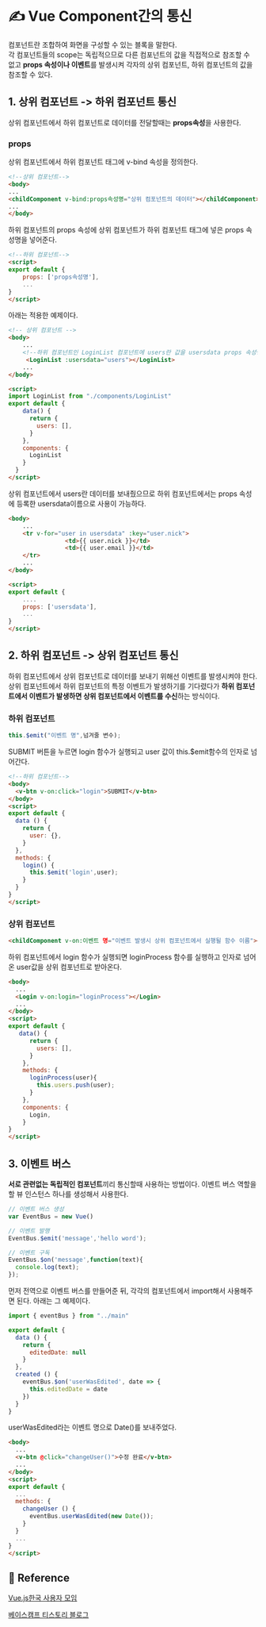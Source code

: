 # ✍️ Vue Component간의 통신
컴포넌트란 조합하여 화면을 구성할 수 있는 블록을 말한다.<br>
각 컴포넌트들의 scope는 독립적으므로 다른 컴포넌트의 값을 직접적으로 참조할 수 없고 **props 속성이나 이벤트**를 발생시켜 각자의 상위 컴포넌트, 하위 컴포넌트의 값을 참조할 수 있다.
## 1. 상위 컴포넌트 -> 하위 컴포넌트 통신
상위 컴포넌트에서 하위 컴포넌트로 데이터를 전달할때는 **props속성**을 사용한다.
### **props**
상위 컴포넌트에서 하위 컴포넌트 태그에 v-bind 속성을 정의한다.
```html
<!--상위 컴포넌트-->
<body>
...
<childComponent v-bind:props속성명="상위 컴포넌트의 데이터"></childComponent>
...
</body>
```
하위 컴포넌트의 props 속성에 상위 컴포넌트가 하위 컴포넌트 태그에 넣은 props 속성명을 넣어준다.
```html
<!--하위 컴포넌트-->
<script>
export default {
    props: ['props속성명'],
    ...
}
</script>
```

아래는 적용한 예제이다.
```html
<!-- 상위 컴포넌트 -->
<body>
    ...
    <!--하위 컴포넌트인 LoginList 컴포넌트에 users란 값을 usersdata props 속성명으로 보낸다.-->
     <LoginList :usersdata="users"></LoginList>
    ...
</body>

<script>
import LoginList from "./components/LoginList"
export default {
    data() {
      return {
        users: [],
      }
    },
    components: {
      LoginList
    }
  }
</script>
```
상위 컴포넌트에서 users란 데이터를 보내줬으므로 하위 컴포넌트에서는 props 속성에 등록한 usersdata이름으로 사용이 가능하다.
```html
<body>
    ...
    <tr v-for="user in usersdata" :key="user.nick">
                <td>{{ user.nick }}</td>
                <td>{{ user.email }}</td>
    </tr>
    ...
</body>

<script>
export default {
    ....
    props: ['usersdata'],
    ...
}
</script>
```
## 2. 하위 컴포넌트 -> 상위 컴포넌트 통신
하위 컴포넌트에서 상위 컴포넌트로 데이터를 보내기 위해선 이벤트를 발생시켜야 한다.<br>
상위 컴포넌트에서 하위 컴포넌트의 특정 이벤트가 발생하기를 기다렸다가 **하위 컴포넌트에서 이벤트가 발생하면 상위 컴포넌트에서 이벤트를 수신**하는 방식이다.<br>
###  하위 컴포넌트
```javascript
this.$emit("이벤트 명",넘겨줄 변수);
```
SUBMIT 버튼을 누르면 login 함수가 실행되고 user 값이 this.$emit함수의 인자로 넘어간다.
```html
<!--하위 컴포넌트-->
<body>
  <v-btn v-on:click="login">SUBMIT</v-btn>
</body>
<script>
export default {
  data () {
    return {
      user: {},
    }
  },
  methods: {
    login() {
      this.$emit('login',user);
    }
  }
}
</script>
```
### 상위 컴포넌트
```html
<childComponent v-on:이벤트 명="이벤트 발생시 상위 컴포넌트에서 실행될 함수 이름"></childComponent>
```
하위 컴포넌트에서 login 함수가 실행되면 loginProcess 함수를 실행하고 인자로 넘어온 user값을 상위 컴포넌트로 받아온다.
```html
<body>
  ...
  <Login v-on:login="loginProcess"></Login>
  ...
</body>
<script>
export default {
   data() {
      return {
        users: [],
      }
    },
    methods: {
      loginProcess(user){
        this.users.push(user);
      }
    },
    components: {
      Login,
    }
}
</script>
```
## 3. 이벤트 버스
**서로 관련없는 독립적인 컴포넌트**끼리 통신할때 사용하는 방법이다. 이벤트 버스 역할을 할 뷰 인스턴스 하나를 생성해서 사용한다.
```javascript
// 이벤트 버스 생성
var EventBus = new Vue()

// 이벤트 발행
EventBus.$emit('message','hello word');

// 이벤트 구독
EventBus.$on('message',function(text){
  console.log(text);
});
```
먼저 전역으로 이벤트 버스를 만들어준 뒤, 각각의 컴포넌트에서 import해서 사용해주면 된다.
아래는 그 예제이다.
```javascript
import { eventBus } from "../main"

export default {
  data () {
    return {
      editedDate: null
    }
  },
  created () {
    eventBus.$on('userWasEdited', date => {
      this.editedDate = date
    })
  }
}
```
userWasEdited라는 이벤트 명으로 Date()를 보내주었다.
```html
<body>
  ...
  <v-btn @click="changeUser()">수정 완료</v-btn>
  ...
</body>
<script>
export default {
  ...
  methods: {
    changeUser () {
      eventBus.userWasEdited(new Date());
    }
  }
  ...
}
</script>
``` 
## 📁 Reference
[Vue.js한국 사용자 모임]("https://vuejs-kr.github.io/jekyll/update/2017/02/13/vuejs-eventbus/")


[베이스캠프 티스토리 블로그]("https://webruden.tistory.com/109")